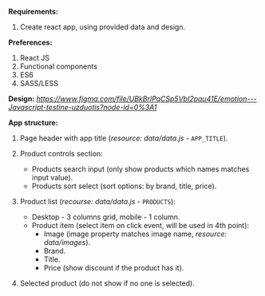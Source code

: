 **Requirements:**
1. Create react app, using provided data and design.

**Preferences:**
1. React JS
2. Functional components
3. ES6
4. SASS/LESS

**Design:**
_https://www.figma.com/file/UBkBrlPqCSp5VbI2pau41E/emotion---Javascript-testine-uzduotis?node-id=0%3A1_

**App structure:**
1. Page header with app title (_resource: data/data.js_ - `APP_TITLE`).

2. Product controls section:  
    - Products search input (only show products which names matches input value).  
    - Products sort select (sort options: by brand, title, price).
        
3. Product list (_recourse: data/data.js_ - `PRODUCTS`):  
    - Desktop - 3 columns grid, mobile - 1 column.
    - Product item (select item on click event, will be used in 4th point):  
      - Image (image property matches image name, _resource: data/images_).  
      - Brand.  
      - Title.  
      - Price (show discount if the product has it).  
        
4. Selected product (do not show if no one is selected).
